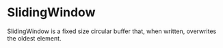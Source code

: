 SlidingWindow
=============

SlidingWindow is a fixed size circular buffer that, when written, overwrites the oldest element.
